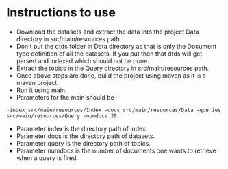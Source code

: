 Instructions to use
========================
* Download the datasets and extract the data into the project Data directory in src/main/resources path.
* Don't put the dtds folder in Data directory as that is only the Document type definition of all the datasets. If you put then that
dtds will get parsed and indexed which should not be done.
* Extract the topics in the Query directory in src/main/resources path.
* Once above steps are done, build the project using maven as it is a maven project.
* Run it using main.
* Parameters for the main should be - 
```
-index src/main/resources/Index -docs src/main/resources/Data -queries src/main/resources/Query -numdocs 30 
```
* Parameter index is the directory path of index.
* Parameter docs is the directory path of datasets.
* Parameter query is the directory path of topics.
* Parameter numdocs is the number of documents one wants to retrieve when a query is fired.